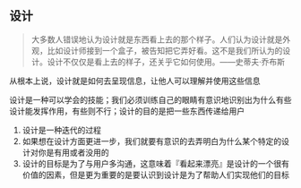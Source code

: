 ## 设计

> 大多数人错误地认为设计就是东西看上去的那个样子。人们认为设计就是外观，比如设计师接到一个盒子，被告知把它弄好看。这不是我们所认为的设计。设计不仅仅是看上去的样子，还关乎它如何使用。——史蒂夫·乔布斯

从根本上说，设计就是如何去呈现信息，让他人可以理解并使用这些信息

设计是一种可以学会的技能；我们必须训练自己的眼睛有意识地识别出为什么有些设计能发挥作用，有些则不行；设计的目的是把一些东西传递给用户

1. 设计是一种迭代的过程
2. 如果想在设计方面更进一步，我们就要有意识的去弄明白为什么某个特定的设计对你是有用或者没用的
3. 设计的目标是为了与用户多沟通，这意味着『看起来漂亮』是设计的一个很有价值的因素，但是更为重要的是要认识到设计是为了帮助人们实现他们的目标
